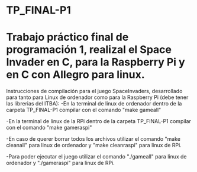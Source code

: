 # TP_FINAL-P1
# Trabajo práctico final de programación 1, realizal el Space Invader en C, para la Raspberry Pi y en C con Allegro para linux.

Instrucciones de compilación para el juego SpaceInvaders, desarrollado para tanto para Linux de ordenador como para la Raspberry Pi (debe tener las librerias del ITBA):
-En la terminal de linux de ordenador dentro de la carpeta TP_FINAL-P1 compilar con el comando "make gameall"

-En la terminal de linux de la RPi dentro de la carpeta TP_FINAL-P1 compilar con el comando "make gameraspi"

-En caso de querer borrar todos los archivos utilizar el comando "make cleanall" para linux de ordenador y "make cleanraspi" para linux de RPi.

-Para poder ejecutar el juego utilizar el comando "./gameall" para linux de ordenador y "./gameraspi" para linux de RPi.